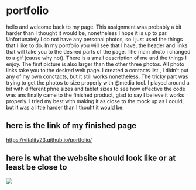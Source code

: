 # portfolio

hello and welcome back to my page. This assignment was probably a bit harder than I thought it would be, nonetheless I hope it is up to par.
Unfortunately I do not have any personal photos, so I just used the things that I like to do.
In my portfolio you will see that I have, the header and links that will take you to the desired parts of the page.
The main photo i changed to a gif (cause why not).
There is a small description of me and the things I enjoy.
The first picture is also larger than the other three photos.
All photo links take you to the desired web page.
I created a contacts list , I didn't put any of my own conctacts, but it still works nonetheless.
The tricky part was trying to get the photos to size properly with @media tool.
I played around a bit with different phne sizes and tablet sizes to see how effective the code was
ans finally came to the finished product, glad to say I believe it works properly.
I tried my best with making it as close to the mock up as I could, but it was a little harder than I thouht it would be.

## here is the link of my finished page
https://vitality23.github.io/portfolio/


## here is what the website should look like or at least be close to 

![](assets/pictures/pictures/02-advanced-css-homework-demo.gif)


